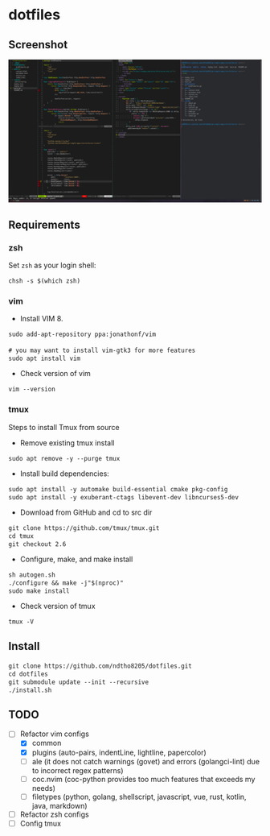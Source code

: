# dotfiles

## Screenshot

![screenshot](screenshot.png)

## Requirements

### zsh

Set `zsh` as your login shell:

```shell
chsh -s $(which zsh)
```

### vim

* Install VIM 8.

```shell
sudo add-apt-repository ppa:jonathonf/vim

# you may want to install vim-gtk3 for more features
sudo apt install vim
```

* Check version of vim

```shell
vim --version
```

### tmux

Steps to install Tmux from source

* Remove existing tmux install

```shell
sudo apt remove -y --purge tmux
```

* Install build dependencies:

```shell
sudo apt install -y automake build-essential cmake pkg-config
sudo apt install -y exuberant-ctags libevent-dev libncurses5-dev
```

* Download from GitHub and cd to src dir

```shell
git clone https://github.com/tmux/tmux.git
cd tmux
git checkout 2.6
```

* Configure, make, and make install

```shell
sh autogen.sh
./configure && make -j"$(nproc)"
sudo make install
```

* Check version of tmux

```shell
tmux -V
```

## Install

```shell
git clone https://github.com/ndtho8205/dotfiles.git
cd dotfiles
git submodule update --init --recursive
./install.sh
```

## TODO

* [ ] Refactor vim configs
  * [x] common
  * [x] plugins (auto-pairs, indentLine, lightline, papercolor)
  * [ ] ale (it does not catch warnings (govet) and errors (golangci-lint) due to incorrect regex
      patterns)
  * [ ] coc.nvim (coc-python provides too much features that exceeds my needs)
  * [ ] filetypes (python, golang, shellscript, javascript, vue, rust, kotlin, java, markdown)
* [ ] Refactor zsh configs
* [ ] Config tmux
